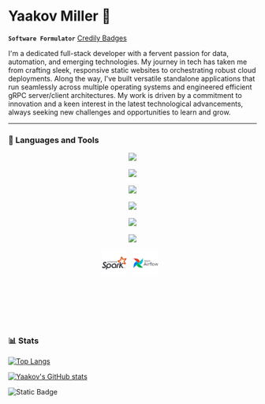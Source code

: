 # Yaakov Miller 👋

**`Software Formulator`**
[Credily Badges](https://www.credly.com/users/yaakov-miller)

I'm a dedicated full-stack developer with a fervent passion for data, automation, and emerging technologies. My journey in tech has taken me from crafting sleek, responsive static websites to orchestrating robust cloud deployments. Along the way, I've built versatile standalone applications that run seamlessly across multiple operating systems and engineered efficient gRPC server/client architectures. My work is driven by a commitment to innovation and a keen interest in the latest technological advancements, always seeking new challenges and opportunities to learn and grow.

---
### 🧰 Languages and Tools

<p align="center">
  
  <img src="https://skillicons.dev/icons?i=python,go,c,cpp,bash,java,r" />
  
</p>
<p align="center">
  
  <img src="https://skillicons.dev/icons?i=js,css,html,nodejs,react,flask,fastapi" />
  
</p>
<p align="center">
  
  <img src="https://skillicons.dev/icons?i=mysql,postgres,sqlite,redis,mongodb" />
  
</p>
<p align="center">
  
  <img src="https://skillicons.dev/icons?i=debian,ubuntu,redhat,apple,windows" />
  
</p>
<p align="center">
  
  <img src="https://skillicons.dev/icons?i=aws,gcp,azure" />
  
</p>
<p align="center">
  
  <img src="https://skillicons.dev/icons?i=git,docker,kubernetes,openshift,jenkins,terraform,ansible" />
  
</p>

<p align="center">
    <img align="center" alt="Spark" width="50px" style="padding-right:10px;" src="/img/icons/apachespark-original-wordmark.svg" />
    <img align="center" alt="Apache Airflow" width="50px" style="padding-right:10px;" src="/img/icons/apacheairflow-original-wordmark.svg" />
</p>

<br>
<br>
<br>
<br>

#
### 📊 Stats 



[![Top Langs](https://github-readme-stats.vercel.app/api/top-langs/?username=y44k0v&size_weight=0.5&count_weight=0.5&show_icons=true&theme=dark)](https://github.com/anuraghazra/github-readme-stats)

[![Yaakov's GitHub stats](https://github-readme-stats.vercel.app/api?username=y44k0v&show_icons=true&theme=dark)](https://github.com/anuraghazra/github-readme-stats)

![Static Badge](https://img.shields.io/badge/STATUS-work_in_progress_...-yellow?style=plastic)


#
<!--
**y44k0v/y44k0v** is a ✨ _special_ ✨ repository because its `README.md` (this file) appears on your GitHub profile.

Here are some ideas to get you started:

- 🔭 I’m currently working on ...
- 🌱 I’m currently learning ...
- 👯 I’m looking to collaborate on ...
- 🤔 I’m looking for help with ...
- 💬 Ask me about ...
- 📫 How to reach me: ...
- 😄 Pronouns: ...
- ⚡ Fun fact: ...
-->
